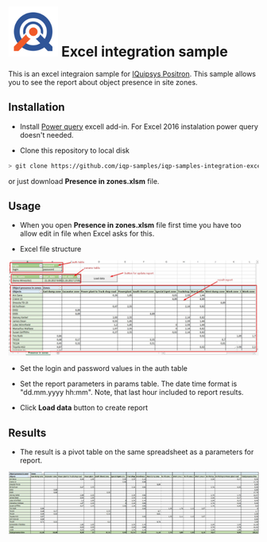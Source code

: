 # <img src="https://github.com/iqp-samples/iqp-samples-ws/raw/master/logo.png" alt="iQuipsys Logo" width="100px" height="100px"> Excel integration sample

This is an excel integraion sample for [IQuipsys Positron](http://www.iquipsys.com).
This sample allows you to see the report about object presence in site zones. 

## Installation

- Install [Power query](https://www.microsoft.com/en-US/download/details.aspx?id=39379) excell add-in. For Excel 2016 instalation power query doesn't needed.

- Clone this repository to local disk
```bash
> git clone https://github.com/iqp-samples/iqp-samples-integration-excel.git
```
or just download **Presence in zones.xlsm** file.

## Usage

- When you open **Presence in zones.xlsm** file first time you have too allow edit in file when Excel asks for this.

- Excel file structure

<img src="https://github.com/iqp-samples/iqp-samples-integration-excel/blob/master/img/excel_structure.jpg?raw=true" alt="file structure"> 

- Set the login and password values in the auth table

- Set the report parameters in params table. The date time format is "dd.mm.yyyy hh:mm". Note, that last hour included to report results.

- Click **Load data** button to create report

## Results

- The result is a pivot table on the same spreadsheet as a parameters for report. 
<img src="https://github.com/iqp-samples/iqp-samples-integration-excel/blob/master/img/report_example.jpg?raw=true" alt="report example"> 